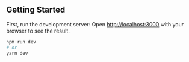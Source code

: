 ## Getting Started

First, run the development server:
Open [http://localhost:3000](http://localhost:3000) with your browser to see the result.

```bash
npm run dev
# or
yarn dev
```
